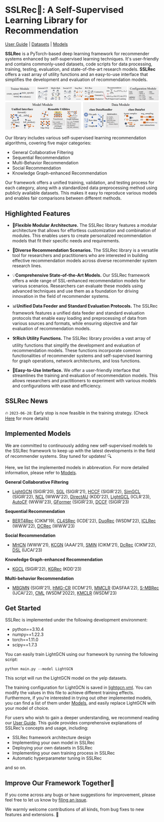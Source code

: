 # SSLRec🚀: A Self-Supervised Learning Library for Recommendation



[User Guide] | [Datasets] | [Models]

[User Guide]: https://github.com/HKUDS/SSLRec/blob/main/docs/User%20Guide.md
[Models]: https://github.com/HKUDS/SSLRec/blob/main/docs/Models.md
[Datasets]: https://github.com/HKUDS/SSLRec/blob/main/docs/Models.md

**SSLRec** is a PyTorch-based deep learning framework for recommender systems enhanced by self-supervised learning techniques. 
It's user-friendly and contains commonly-used datasets, code scripts for data processing, training, testing, evaluation, and state-of-the-art research models. 
**SSLRec** offers a vast array of utility functions and an easy-to-use interface that simplifies the development and evaluation of recommendation models.

<p align="center">
<img src="sslrec.png" alt="SSLRec" />
</p>

Our library includes various self-supervised learning recommendation algorithms, covering five major categories:

+ General Collaborative Filtering
+ Sequential Recommendation
+ Multi-Behavior Recommendation
+ Social Recommendation
+ Knowledge Graph-enhanced Recommendation

Our framework offers a unified training, validation, and testing process for each category, along with a standardized data preprocessing method using publicly available datasets. This makes it easy to reproduce various models and enables fair comparisons between different methods.

## Highlighted Features

+ 🧩**Flexible Modular Architecture.** The SSLRec library features a modular architecture that allows for effortless customization and combination of modules. This enables users to create personalized recommendation models that fit their specific needs and requirements.


+ 🌟**Diverse Recommendation Scenarios.** The SSLRec library is a versatile tool for researchers and practitioners who are interested in building effective recommendation models across diverse recommender system research lines.


+ 💡**Comprehensive State-of-the-Art Models.** Our SSLRec framework offers a wide range of SSL-enhanced recommendation models for various scenarios. Researchers can evaluate these models using advanced techniques and use them as a foundation for driving innovation in the field of recommender systems.


+ 📊**Unified Data Feeder and Standard Evaluation Protocols.** The SSLRec framework features a unified data feeder and standard evaluation protocols that enable easy loading and preprocessing of data from various sources and formats, while ensuring objective and fair evaluation of recommendation models.


+ 🛠️**Rich Utility Functions.** The SSLRec library provides a vast array of utility functions that simplify the development and evaluation of recommendation models. These functions incorporate common functionalities of recommender systems and self-supervised learning for graph operations, network architectures, and loss functions.


+ 🤖**Easy-to-Use Interface.** We offer a user-friendly interface that streamlines the training and evaluation of recommendation models. This allows researchers and practitioners to experiment with various models and configurations with ease and efficiency.

## SSLRec News
🔥 `2023-06-28`: Early stop is now feasible in the training strategy. (Check [Here](./update_log/2023-06-28.md) for more details)

## Implemented Models
We are committed to continuously adding new self-supervised models to the SSLRec framework to keep up with the latest developments in the field of recommender systems. Stay tuned for updates! 🔍

Here, we list the implemented models in abbrevation. For more detailed information, please refer to [Models](./docs/Models.md).

**General Collaborative Filtering**

+ [LightGCN](https://arxiv.org/pdf/2002.02126.pdf) (SIGIR'20), [SGL](https://arxiv.org/pdf/2010.10783.pdf) (SIGIR'21), [HCCF](https://arxiv.org/pdf/2204.12200.pdf) (SIGIR'22), [SimGCL](https://www.researchgate.net/profile/Junliang-Yu/publication/359788233_Are_Graph_Augmentations_Necessary_Simple_Graph_Contrastive_Learning_for_Recommendation/links/624e802ad726197cfd426f81/Are-Graph-Augmentations-Necessary-Simple-Graph-Contrastive-Learning-for-Recommendation.pdf?ref=https://githubhelp.com) (SIGIR'22), [NCL](https://arxiv.org/pdf/2202.06200.pdf) (WWW'22), [DirectAU](https://dl.acm.org/doi/pdf/10.1145/3534678.3539253) (KDD'22), [LightGCL](https://arxiv.org/pdf/2302.08191.pdf) (ICLR'23), [AutoCF](https://arxiv.org/pdf/2303.07797.pdf) (WWW'23), [GFormer](https://arxiv.org/pdf/2306.02330.pdf) (SIGIR'23), [DCCF](https://arxiv.org/pdf/2305.02759.pdf) (SIGIR'23)

**Sequential Recommendation**

+ [BERT4Rec](https://arxiv.org/pdf/1904.06690.pdf) (CIKM'19), [CL4SRec](https://arxiv.org/pdf/2010.14395.pdf) (ICDE'22), [DuoRec](https://arxiv.org/pdf/2110.05730.pdf) (WSDM'22), [ICLRec](https://arxiv.org/pdf/2202.02519.pdf) (WWW'22), [DCRec](https://arxiv.org/pdf/2303.11780.pdf) (WWW'23)

**Social Recommendation**

+ [MHCN](https://arxiv.org/pdf/2101.06448.pdf) (WWW'21), [KCGN](https://par.nsf.gov/servlets/purl/10220297) (AAAI'21), [SMIN](https://arxiv.org/pdf/2110.03958.pdf) (CIKM'21), [DcRec](https://arxiv.org/pdf/2208.08723.pdf) (CIKM'22), [DSL](https://arxiv.org/abs/2305.12685) (IJCAI'23)

**Knowledge Graph-enhanced Recommendation**
+ [KGCL](https://arxiv.org/pdf/2205.00976.pdf) (SIGIR'22), [KGRec](https://arxiv.org/pdf/2307.02759.pdf) (KDD'23)

**Multi-behavior Recommendation**
+ [MBGMN](https://arxiv.org/pdf/2110.03969.pdf) (SIGIR'21), [HMG-CR](https://arxiv.org/pdf/2109.02859.pdf) (ICDM'21), [MMCLR](https://arxiv.org/pdf/2203.10576) (DASFAA'22), [S-MBRec](http://www.shichuan.org/doc/134.pdf) (IJCAI'22), [CML](https://arxiv.org/pdf/2202.08523.pdf) (WSDM'2022), [KMCLR](https://arxiv.org/pdf/2301.05403.pdf) (WSDM'23)

## Get Started

SSLRec is implemented under the following development environment:

+ python==3.10.4
+ numpy==1.22.3
+ torch==1.11.0
+ scipy==1.7.3

You can easily train LightGCN using our framework by running the following script:
```
python main.py --model LightGCN
```
This script will run the LightGCN model on the yelp datasets. 

The training configuration for LightGCN is saved in [lightgcn.yml](https://github.com/HKUDS/SSLRec/blob/main/config/modelconf/lightgcn.yml). You can modify the values in this file to achieve different training effects. Furthermore, if you're interested in trying out other implemented models, you can find a list of them under [Models](./docs/Models.md), and easily replace LightGCN with your model of choice.

For users who wish to gain a deeper understanding, we recommend reading our [User Guide](https://github.com/HKUDS/SSLRec/blob/main/docs/User%20Guide.md). This guide provides comprehensive explanations of SSLRec's concepts and usage, including:
+ SSLRec framework architecture design
+ Implementing your own model in SSLRec
+ Deploying your own datasets in SSLRec
+ Implementing your own training process in SSLRec
+ Automatic hyperparameter tuning in SSLRec

and so on.

## Improve Our Framework Together🤝
If you come across any bugs or have suggestions for improvement, please feel free to let us know by [filing an issue](https://github.com/HKUDS/SSLRec/issues). 

We warmly welcome contributions of all kinds, from bug fixes to new features and extensions. 🙌
